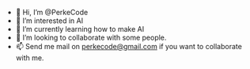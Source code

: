 - 👋 Hi, I’m @PerkeCode
- 👀 I’m interested in AI 
- 🌱 I’m currently learning how to make AI
- 💞️ I’m looking to collaborate with some people.
- 📫 Send me mail on perkecode@gmail.com if you want to collaborate with me. 

<!---
PerkeCode/PerkeCode is a ✨ special ✨ repository because its `README.md` (this file) appears on your GitHub profile.
You can click the Preview link to take a look at your changes.
--->

